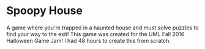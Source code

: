 # Spoopy House
A game where you're trapped in a haunted house and must solve puzzles to find your way to the exit!
This game was created for the UML Fall 2016 Halloween Game Jam! I had 48 hours to create this from scratch.
